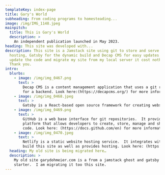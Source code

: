 ```yaml
---
templateKey: index-page
title: Gary's World
subheading: From coding programs to homesteading...
image: /img/IMG_1148.jpeg
mainpitch:
  title: This is Gary's World
  description: >
    An independent publication launched in May 2023. 
heading: This site was developed with...
description: This site is a Jamstack site using git to store and serve the pages, netlify for
  hosting, Gatsby for the dynamic build and Decap CMS for easy updates. Other than the time to 
  update the code and migrate my site from my local server it cost nothing to build. If you like it, please read on. If you don't like and I'm sorry thats the case, there are other sites on the interwebs to try. I will try to keep up the site and add new content as time permits. 
  Thank you. 
intro:
  blurbs:
    - image: /img/img_0467.png
      text: >
        Decap CMS is a content management application that uses a git repository
        for a backend. Look here:(https://decapcms.org/) for more information about Decap.
    - image: /img/img_0468.jpeg
      text: >
        Gatsby is a React-based open source framework for creating websites. Look here:(https://www.gatsbyjs.com/docs) for more information about Gatsby.       
    - image: /img/img_0469.png
      text: >
        GitHub is a web base interface for git repositories.  It provides a
        platform that allows developers to create, store, manage and share their
        code. Look here: (https://docs.github.com/en) for more information about Github.
    - image: /img/img_0470.jpeg
      text: >
        Netlify is a static website hosting service.  It integrates with GitHub to
        build this site as well as provides hosting. Look here: (https://www.netlify.com/) for more information about Netlify.
  heading: My old site is being migrated here…
  description: >
    My old site garydohmeier.com is a from a jamstack ghost and gatsby
    starter.  I am migrating it too this site.
---
```

